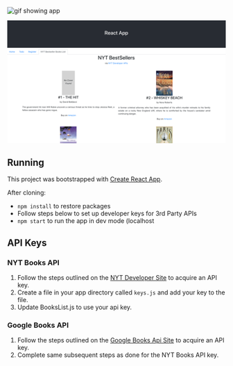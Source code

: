 ![gif showing app](https://media.giphy.com/media/xVuHF4KdV6t16stgXp/giphy.gif)

![picture of nyt books functionality](READMEAssets/4_23_19_update.png)

## Running

This project was bootstrapped with [Create React App](https://github.com/facebook/create-react-app).

After cloning:

- `npm install` to restore packages
- Follow steps below to set up developer keys for 3rd Party APIs
- `npm start` to run the app in dev mode (localhost

## API Keys

### NYT Books API

1. Follow the steps outlined on the [NYT Developer Site](https://developer.nytimes.com/get-started) to acquire an API key.
2. Create a file in your app directory called `keys.js` and add your key to the file. 
3. Update BooksList.js to use your api key. 

### Google Books API

1. Follow the steps outlined on the [Google Books Api Site](https://developers.google.com/books/docs/v1/using) to acquire an API key.
2. Complete same subsequent steps as done for the NYT Books API key.